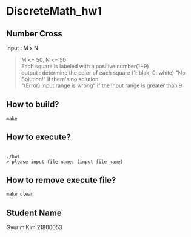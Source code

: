 # DiscreteMath_hw1
## Number Cross

input : M x N  
  >M <= 50, N <= 50  
  >Each square is labeled with a positive number(1~9)  
output : determine the color of each square (1: blak, 0: white)
  >"No Solution!" if there's no solution  
  >"(Error) input range is wrong" if the input range is greater than 9  

## How to build?
```
make
```


## How to execute?
```

./hw1
> please input file name: (input file name)

``` 


## How to remove execute file?
```
make clean
```  

## Student Name
Gyurim Kim 21800053
